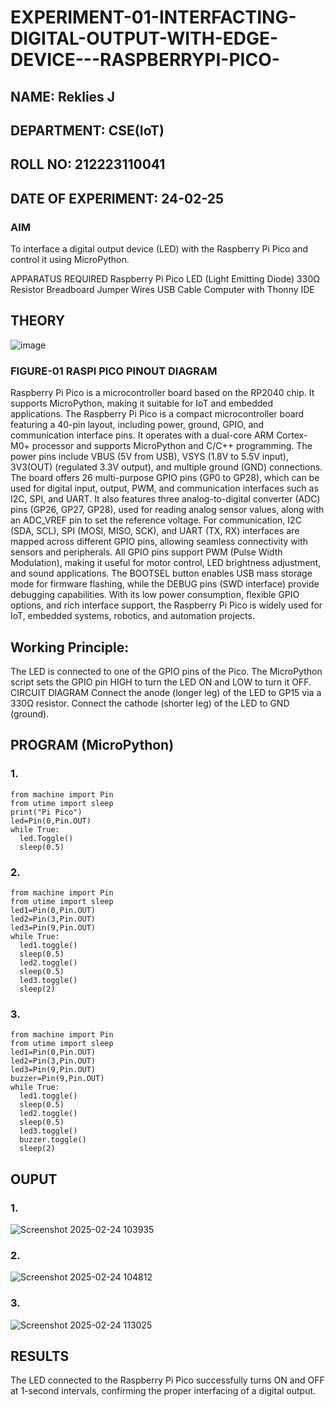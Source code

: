 # EXPERIMENT-01-INTERFACTING-DIGITAL-OUTPUT-WITH-EDGE-DEVICE---RASPBERRYPI-PICO-
## NAME: Reklies J
## DEPARTMENT: CSE(IoT)
## ROLL NO: 212223110041
## DATE OF EXPERIMENT: 24-02-25

### AIM
To interface a digital output device (LED) with the Raspberry Pi Pico and control it using MicroPython.

APPARATUS REQUIRED
Raspberry Pi Pico
LED (Light Emitting Diode)
330Ω Resistor
Breadboard
Jumper Wires
USB Cable
Computer with Thonny IDE
## THEORY
 ![image](https://github.com/user-attachments/assets/abeabf63-f321-471e-a991-3adaa9043a8b)

 
 
 
 
 ### FIGURE-01 RASPI PICO PINOUT DIAGRAM 



 Raspberry Pi Pico is a microcontroller board based on the RP2040 chip. It supports MicroPython, making it suitable for IoT and embedded applications.
The Raspberry Pi Pico is a compact microcontroller board featuring a 40-pin layout, including power, ground, GPIO, and communication interface pins. It operates with a dual-core ARM Cortex-M0+ processor and supports MicroPython and C/C++ programming. The power pins include VBUS (5V from USB), VSYS (1.8V to 5.5V input), 3V3(OUT) (regulated 3.3V output), and multiple ground (GND) connections. The board offers 26 multi-purpose GPIO pins (GP0 to GP28), which can be used for digital input, output, PWM, and communication interfaces such as I2C, SPI, and UART. It also features three analog-to-digital converter (ADC) pins (GP26, GP27, GP28), used for reading analog sensor values, along with an ADC_VREF pin to set the reference voltage. For communication, I2C (SDA, SCL), SPI (MOSI, MISO, SCK), and UART (TX, RX) interfaces are mapped across different GPIO pins, allowing seamless connectivity with sensors and peripherals. All GPIO pins support PWM (Pulse Width Modulation), making it useful for motor control, LED brightness adjustment, and sound applications. The BOOTSEL button enables USB mass storage mode for firmware flashing, while the DEBUG pins (SWD interface) provide debugging capabilities. With its low power consumption, flexible GPIO options, and rich interface support, the Raspberry Pi Pico is widely used for IoT, embedded systems, robotics, and automation projects.
## Working Principle:

The LED is connected to one of the GPIO pins of the Pico.
The MicroPython script sets the GPIO pin HIGH to turn the LED ON and LOW to turn it OFF.
CIRCUIT DIAGRAM
Connect the anode (longer leg) of the LED to GP15 via a 330Ω resistor.
Connect the cathode (shorter leg) of the LED to GND (ground).


## PROGRAM (MicroPython)
### 1. 
```
from machine import Pin
from utime import sleep
print("Pi Pico")
led=Pin(0,Pin.OUT)
while True:
  led.Toggle()
  sleep(0.5)
```
### 2.
```
from machine import Pin
from utime import sleep
led1=Pin(0,Pin.OUT)
led2=Pin(3,Pin.OUT)
led3=Pin(9,Pin.OUT)
while True:
  led1.toggle()
  sleep(0.5)
  led2.toggle()
  sleep(0.5)
  led3.toggle()
  sleep(2)
```
### 3.
```
from machine import Pin
from utime import sleep
led1=Pin(0,Pin.OUT)
led2=Pin(3,Pin.OUT)
led3=Pin(9,Pin.OUT)
buzzer=Pin(9,Pin.OUT)
while True:
  led1.toggle()
  sleep(0.5)
  led2.toggle()
  sleep(0.5)
  led3.toggle()
  buzzer.toggle()
  sleep(2)
```
## OUPUT 
### 1. 
![Screenshot 2025-02-24 103935](https://github.com/user-attachments/assets/5e021560-f585-4fba-8df5-8a7489dad22d)

### 2.
![Screenshot 2025-02-24 104812](https://github.com/user-attachments/assets/c042048f-e48a-43d5-a4eb-11fda7de4c0a)

### 3.
![Screenshot 2025-02-24 113025](https://github.com/user-attachments/assets/79cae738-61e7-45e7-9467-2c4cb43e52c0)



## RESULTS
The LED connected to the Raspberry Pi Pico successfully turns ON and OFF at 1-second intervals, confirming the proper interfacing of a digital output.

